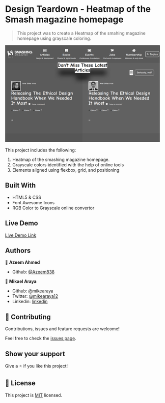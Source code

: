 # Design Teardown - Heatmap of the Smash magazine homepage

> This project was to create a Heatmap of the smahing magazine homepage using grayscale coloring.

![screenshot](./images/smash-screenshot.png)

This project includes the following:

1.  Heatmap of the smashing magazine homepage.
2.  Grayscale colors identified with the help of online tools
3.  Elements aligned using flexbox, grid, and positioning

## Built With

- HTML5 & CSS
- Font Awesome Icons
- RGB Color to Grayscale online convertor

## Live Demo

[Live Demo Link](https://rawcdn.githack.com/Azeem838/smashing-magazine-heat-map/7c771058376cfa45574f2deb1c1789d3a76ef13a/index.html)

## Authors

👤 **Azeem Ahmed**

- Github: [@Azeem838](https://github.com/Azeem838)

👤 **Mikael Araya**

- Github: [@mikearaya](https://github.com/mikearaya)
- Twitter: [@mikearaya12](https://twitter.com/mikearaya12)
- Linkedin: [linkedin](https://linkedin.com/in/mikael-araya)

## 🤝 Contributing

Contributions, issues and feature requests are welcome!

Feel free to check the [issues page](https://github.com/Azeem838/smashing-magazine-heat-map/issues).

## Show your support

Give a ⭐️ if you like this project!

## 📝 License

This project is [MIT](lic.url) licensed.
